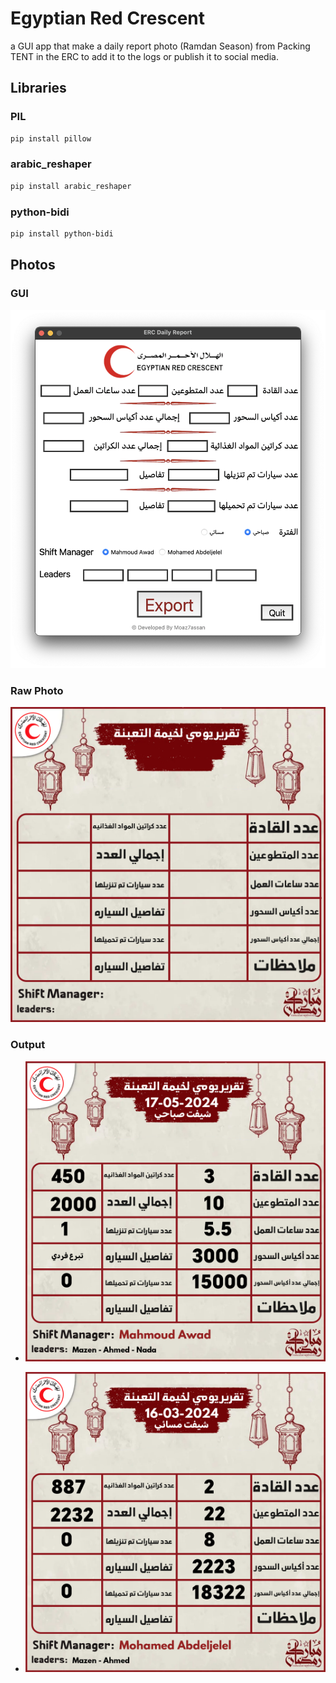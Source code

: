 # Egyptian Red Crescent
a GUI app that make a daily report photo (Ramdan Season) from Packing TENT in the ERC to add it to the logs or publish it to social media.

## Libraries

### PIL
```bash
pip install pillow
```

### arabic_reshaper
```bash
pip install arabic_reshaper
```

### python-bidi
```bash
pip install python-bidi

```

## Photos 
### GUI
![GUI](photos/image.png)

### Raw Photo
![Raw-Photo](photos/daily_report.png)

### Output
- ![1](photos/17-05-2024%201Morning%20Period%20Daily%20Report.png)

- ![2](photos/16-03-2024%202Evening%20Period%20Daily%20Report.png)